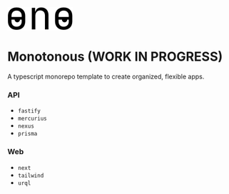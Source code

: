 ![monotonous' logo](https://github.com/kidqueb/monotonous/blob/master/logo.png?raw=true)

# Monotonous (WORK IN PROGRESS)

A typescript monorepo template to create organized, flexible apps.

### API

- `fastify`
- `mercurius`
- `nexus`
- `prisma`

### Web

- `next`
- `tailwind`
- `urql`
